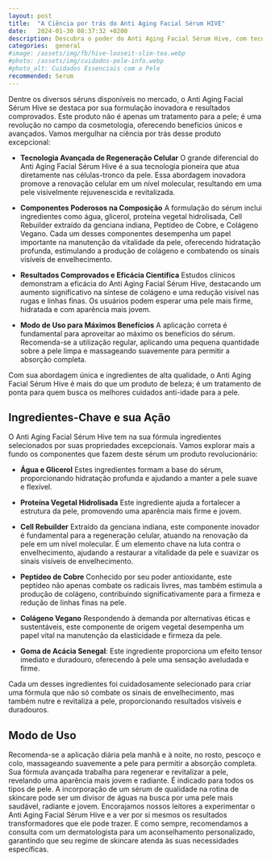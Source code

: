 ```yaml
---
layout: post
title:  "A Ciência por trás do Anti Aging Facial Sérum HIVE"
date:   2024-01-30 08:37:32 +0200
description: Descubra o poder do Anti Aging Facial Sérum Hive, com tecnologia avançada de regeneração celular e ingredientes como Peptídeo de Cobre e Colágeno Vegano. Resultados comprovados para uma pele rejuvenescida 
categories:  general
#image: /assets/img/fb/hive-looseit-slim-tea.webp
#photo: /assets/img/cuidados-pele-info.webp
#photo_alt: Cuidados Essenciais com a Pele
recommended: Serum
---
```

Dentre os diversos séruns disponíveis no mercado, o Anti Aging Facial Sérum Hive se destaca por sua formulação inovadora 
e resultados comprovados. Este produto não é apenas um tratamento para a pele; é uma revolução no campo da cosmetologia, 
oferecendo benefícios únicos e avançados. 
Vamos mergulhar na ciência por trás desse produto excepcional:

- **Tecnologia Avançada de Regeneração Celular** O grande diferencial do Anti Aging Facial Sérum Hive é a sua tecnologia 
pioneira que atua diretamente nas células-tronco da pele. Essa abordagem inovadora promove a renovação celular em um 
nível molecular, resultando em uma pele visivelmente rejuvenescida e revitalizada.

- **Componentes Poderosos na Composição** A formulação do sérum inclui ingredientes como água, glicerol, proteína vegetal 
hidrolisada, Cell Rebuilder extraído da genciana indiana, Peptídeo de Cobre, e Colágeno Vegano. Cada um desses componentes 
desempenha um papel importante na manutenção da vitalidade da pele, oferecendo hidratação profunda, estimulando a produção 
de colágeno e combatendo os sinais visíveis de envelhecimento.

- **Resultados Comprovados e Eficácia Científica** Estudos clínicos demonstram a eficácia do Anti Aging Facial Sérum Hive, 
destacando um aumento significativo na síntese de colágeno e uma redução visível nas rugas e linhas finas. Os usuários 
podem esperar uma pele mais firme, hidratada e com aparência mais jovem.

- **Modo de Uso para Máximos Benefícios** A aplicação correta é fundamental para aproveitar ao máximo os benefícios do sérum. 
Recomenda-se a utilização regular, aplicando uma pequena quantidade sobre a pele limpa e massageando suavemente para 
permitir a absorção completa.

Com sua abordagem única e ingredientes de alta qualidade, o Anti Aging Facial Sérum Hive é mais do que um produto de beleza; 
é um tratamento de ponta para quem busca os melhores cuidados anti-idade para a pele.

## Ingredientes-Chave e sua Ação
O Anti Aging Facial Sérum Hive tem na sua fórmula ingredientes selecionados por suas propriedades excepcionais. 
Vamos explorar mais a fundo os componentes que fazem deste sérum um produto revolucionário:

- **Água e Glicerol** Estes ingredientes formam a base do sérum, proporcionando hidratação profunda e ajudando a manter 
a pele suave e flexível.

- **Proteína Vegetal Hidrolisada** Este ingrediente ajuda a fortalecer a estrutura da pele, promovendo uma aparência 
mais firme e jovem.

- **Cell Rebuilder** Extraído da genciana indiana, este componente inovador é fundamental para a regeneração celular, 
atuando na renovação da pele em um nível molecular. É um elemento chave na luta contra o envelhecimento, ajudando a restaurar 
a vitalidade da pele e suavizar os sinais visíveis de envelhecimento.

- **Peptídeo de Cobre** Conhecido por seu poder antioxidante, este peptídeo não apenas combate os radicais livres, mas 
também estimula a produção de colágeno, contribuindo significativamente para a firmeza e redução de linhas finas na pele.

- **Colágeno Vegano** Respondendo à demanda por alternativas éticas e sustentáveis, este componente de origem vegetal 
desempenha um papel vital na manutenção da elasticidade e firmeza da pele.

- **Goma de Acácia Senegal**: Este ingrediente proporciona um efeito tensor imediato e duradouro, oferecendo à pele uma 
sensação aveludada e firme.

Cada um desses ingredientes foi cuidadosamente selecionado para criar uma fórmula que não só combate os sinais de 
envelhecimento, mas também nutre e revitaliza a pele, proporcionando resultados visíveis e duradouros.

## Modo de Uso
Recomenda-se a aplicação diária pela manhã e à noite, no rosto, pescoço e colo, massageando suavemente a pele para permitir 
a absorção completa.
Sua fórmula avançada trabalha para regenerar e revitalizar a pele, revelando uma aparência mais jovem e radiante. 
É indicado para todos os tipos de pele.
A incorporação de um sérum de qualidade na rotina de skincare pode ser um divisor de águas na busca por uma pele mais 
saudável, radiante e jovem.
Encorajamos nossos leitores a experimentar o Anti Aging Facial Sérum Hive e a ver por si mesmos os resultados transformadores 
que ele pode trazer. E como sempre, recomendamos a consulta com um dermatologista para um aconselhamento personalizado, 
garantindo que seu regime de skincare atenda às suas necessidades específicas.
